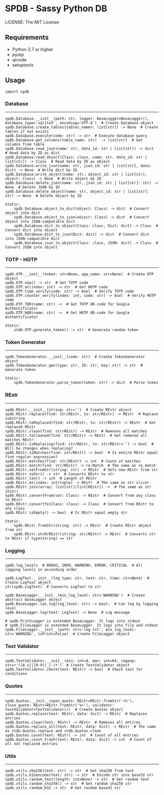 
# SPDB - Sassy Python DB

LICENSE: The MIT License


## Requirements

- Python 3.7 or higher
- pyotp
- qrcode
- setuptools


## Usage 

	import spdb

### Database

---
	spdb.Database.__init__(path: str, logger: BaseLogger=BaseLogger(), database_type='sqlite3', encoding='UTF-8')  # Create Database object
	spdb.Database.create_tables(tables_names: list[str]) -> None  # Create tables if not exists
	spdb.Database.execute(code: str) -> str  # Execute database query
	spdb.Database.get_columns(table_name: str)  -> list[str]  # Get columns from table
	spdb.Database.read_json(name: str, data_id: str | list[str]) -> dict  # Read data by ID as dict
	spdb.Database.read_object(Class: class, name: str, data_id: str | list[str]) -> Class  # Read data by ID as object
	spdb.Database.write_json(name: str, json_id: str | list[str], data: dict) -> None  # Write dict by ID
	spdb.Database.write_object(name: str, object_id: str | list[str], object: Class) -> None  # Write object by ID
	spdb.Database.delete_json(name: str, json_id: str | list[str]: str) -> None  # Delete JSON by ID
	spdb.Database.delete_object(name: str, object_id: str | list[str]: str) -> None  # Delete object by ID

	Static:
		spdb.Database.object_to_dict(object: Class) -> dict  # Convert object into dict
		spdb.Database.object_to_json(object: Class) -> dict  # Convert object into JSON-compatible dict
		spdb.Database.dict_to_object(Class: class, Dict: dict) -> Class  # Convert dict into object
		spdb.Database.dict_to_json(Dict: dict) -> dict  # Convert dict into JSON-compatible dict
		spdb.Database.json_to_object(Class: class, JSON: dict) -> Class  # Convert JSON into object

### TOTP - HOTP

---
	spdb.OTP.__init__(token: str=None, app_name: str=None)  # Create OTP object
	spdb.OTP.now() -> str  # Get TOTP code
	spdb.OTP.at(index: int) -> str  # Get HOTP code
	spdb.OTP.time_verify(code: str) -> bool  # Verify TOTP code
	spdb.OTP.counter_verify(index: int, code: str) -> bool  # Verify HOTP code
	spdb.OTP.TQR(name: str) ->  # Get TOTP QR-code for Google Authentificator
	spdb.OTP.HQR(name: str) ->  # Get HOTP QR-code for Google Authentificator

	Static:
		stdb.OTP.generate_token() -> str  # Generate random token

### Token Generator

---
	spdb.TokenGenerator.__init__(code: str)  # Create TokenGenerator object
	spdb.TokenGenerator.gen(type: str, ID: str, key: str) -> str  # Generate token

	Static:
		spdb.TokenGenerator.parse_token(token: str) -> dict  # Parse token


### REstr

---

	spdb.REstr.__init__(string: str='')  # Create REstr object
	spdb.REstr.replace(find: str/REstr, to: str/REstr) -> REstr  # Replace substring
	spdb.REstr.toReplaced(find: str/REstr, to: str/REstr) -> REstr  # Get replaced REstr
	spdb.REstr.clean(find: str/REstr) -> REstr  # Removes all matches 
	spdb.REstr.toCleaned(find: str/REstr) -> REstr  # Get removed all matches REstr
	spdb.REstr.isReplacing(find: str/REstr, to: str/REstr='') -> bool  # Will be changes when replacing?
	spdb.REstr.isMatches(find: str/REstr) -> bool  # Is entire REstr equal find regular expression?
	spdb.REstr.matches(find: str/REstr) -> int  # Count of matches
	spdb.REstr.match(find: str/REstr) -> re.Match  # The same as re.match
	spdb.REstr.setFromStr(string: str) -> REstr  # Sets new REstr from str
	spdb.REstr.toStr() -> str  # Converts REstr to str
	spdb.REstr.len() -> int  # Length of REstr
	spdb.REstr.at(index: int/tuple) -> REstr  # The same as str slicer
	spdb.REstr.join(array: list[str]/list[REstr]) ->  # The same as str join()
	spdb.REstr.convertFrom(var: Class) -> REstr  # Convert from any class to REstr
	spdb.REstr.convertTo(Class: class) -> Class  # Convert from REstr to any class
	spdb.REstr.isEmpty() -> bool  # Is REstr equal empty str

	Static:
		spdb.REstr.fromStr(string: str) -> REstr  # Create REstr object from str
		spdb.REstr.strOrREstr(string: str/REstr) -> REstr  # Converts str to REstr if type(string) == str


### Logging

---
	
	spdb.log_levels  # DEBUG, INFO, WARNING, ERROR, CRITICAL  # All logging levels in ascending order

	spdb.LogText.__init__(log_type: str, text: str, time: str=None)  # Create LogText object
	str(spdb.LogText)  # Converts LogText to str

	spdb.BaseLogger.__init__(min_log_level: str='WARNING')  # Create abstract BaseLogger object
	spdb.BaseLogger.can_log(log_level: str) -> bool:  # Can log by logging level
	spdb.BaseLogger.log(text: LogText) -> None  # Log message

	# spdb.PrintLogger is extended BaseLogger. It logs into stdout
	# spdb.FileLogger is extended BaseLogger. It logs into file and stdout
	spdb.FileLogger.__init__(path: str='log.txt', min_log_level: str='WARNING', isPrint=False)  # Create FileLogger object



### Text Validator

---
	
	spdb.TextValidator.__init__(min: int=4, max: int=64, regexp: str=r'([A-z]|[0-9]|_|-)+')  # Create TextValidator object
	spdb.TextValidator.check(text: REstr) -> bool  # Check text for conditions


### Quotes

---

	spdb.Quotes.__init__(open_quote: REstr=REstr.fromStr('<%'), close_quote: REstr=REstr.fromStr('%>'), validator: TextValidator=TextValidator())  # Create Quotes object
	spdb.Quotes.replace(text: REstr, data: dict) -> REstr  # Replaces entries
	spdb.Quotes.clean(text: REstr) -> REstr  # Removes all entires
	spdb.Quotes.replace_all(text: REstr, data: dict) -> REstr  # The same as stdb.Quotes.replace and stdb.Quotes.clean
	spdb.Quotes.count(text: REstr) -> int  # Count of all entries
	spdb.Quotes.count_trash(text: REstr, data: dict) -> int  # Count of all not replaced entries


### Utils

---
	spdb.utils.sha256(text: str) -> str  # Get sha256 from text
	spdb.utils.b32encode(text: str) -> str  # Encode str into base32 str
	spdb.utils.random_text(length: int=None) -> str  # Get random text
	spdb.utils.random_sha256() -> str  # Get random sha256 str
	spdb.utils.random_b32 -> str  # Get random base32 str

